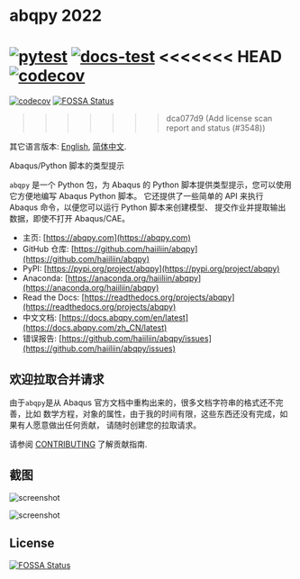 # abqpy 2022

[![pytest](https://github.com/haiiliin/abqpy/actions/workflows/pytest.yml/badge.svg)](https://github.com/haiiliin/abqpy/actions/workflows/pytest.yml)
[![docs-test](https://github.com/haiiliin/abqpy/actions/workflows/docs-test.yml/badge.svg)](https://github.com/haiiliin/abqpy/actions/workflows/docs-test.yml)
<<<<<<< HEAD
[![codecov](https://codecov.io/gh/haiiliin/abqpy/branch/2022/graph/badge.svg)](https://app.codecov.io/gh/haiiliin/abqpy/tree/2022)
=======
[![codecov](https://codecov.io/gh/haiiliin/abqpy/branch/2023/graph/badge.svg)](https://app.codecov.io/gh/haiiliin/abqpy/tree/2023)
[![FOSSA Status](https://app.fossa.com/api/projects/git%2Bgithub.com%2Fhaiiliin%2Fabqpy.svg?type=shield)](https://app.fossa.com/projects/git%2Bgithub.com%2Fhaiiliin%2Fabqpy?ref=badge_shield)
>>>>>>> dca077d9 (Add license scan report and status (#3548))

其它语言版本: [English](README.md), [简体中文](README-zh-cn.md).

Abaqus/Python 脚本的类型提示

`abqpy` 是一个 Python 包，为 Abaqus 的 Python 脚本提供类型提示，您可以使用它方便地编写 Abaqus Python 脚本。 
它还提供了一些简单的 API 来执行 Abaqus 命令，以便您可以运行 Python 脚本来创建模型、
提交作业并提取输出数据，即使不打开 Abaqus/CAE。

- 主页: [https://abqpy.com](https://abqpy.com)
- GitHub 仓库: [https://github.com/haiiliin/abqpy](https://github.com/haiiliin/abqpy)
- PyPI: [https://pypi.org/project/abqpy](https://pypi.org/project/abqpy)
- Anaconda: [https://anaconda.org/haiiliin/abqpy](https://anaconda.org/haiiliin/abqpy)
- Read the Docs: [https://readthedocs.org/projects/abqpy](https://readthedocs.org/projects/abqpy)
- 中文文档: [https://docs.abqpy.com/en/latest](https://docs.abqpy.com/zh_CN/latest)
- 错误报告: [https://github.com/haiiliin/abqpy/issues](https://github.com/haiiliin/abqpy/issues)

## 欢迎拉取合并请求

由于`abqpy`是从 Abaqus 官方文档中重构出来的，很多文档字符串的格式还不完善，比如
数学方程，对象的属性，由于我的时间有限，这些东西还没有完成，如果有人愿意做出任何贡献，
请随时创建您的拉取请求。

请参阅 [CONTRIBUTING](https://github.com/haiiliin/abqpy/blob/main/.github/CONTRIBUTING.md) 了解贡献指南.

## 截图

![screenshot](https://raw.githubusercontent.com/haiiliin/abqpy/main/docs/source/images/model-code.gif)

![screenshot](https://raw.githubusercontent.com/haiiliin/abqpy/main/docs/source/images/output-code.gif)


## License
[![FOSSA Status](https://app.fossa.com/api/projects/git%2Bgithub.com%2Fhaiiliin%2Fabqpy.svg?type=large)](https://app.fossa.com/projects/git%2Bgithub.com%2Fhaiiliin%2Fabqpy?ref=badge_large)
